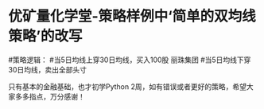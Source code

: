 # 优矿量化学堂-策略样例中‘简单的双均线策略’的改写

#策略逻辑：
#当5日均线上穿30日均线，买入100股 丽珠集团
#当5日均线下穿30日均线，卖出全部头寸

只有基本的金融基础，也才初学Python 2周，如有错误或者更好的策略，希望大家多多指点，万分感谢！